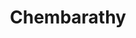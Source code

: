 ---
title: Chembarathy
category: single_rooms
roomtype: Single Rooms
rspec: 560 ft² / 52 m² / Park View / 2 Guests
spec:
- 560 ft2
- 2 Guests
- 1 Bed
- 1 Bathroom
para1: With a 180° view of the rear courtyard and pathway, this bright and airy room remains cool even in summer.
images: 
  - src: "/images/roomdp/single2_chembarathi/main.jpeg"
    alt: "image 1"
  - src: "/images/roomdp/single2_chembarathi/bathroom.jpeg"
    alt: "image 2"
otherrooms:
- Pichakam
- Sankupushpam
- Ponchempakam
---